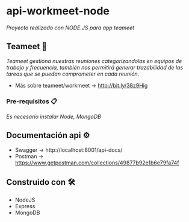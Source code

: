 # api-workmeet-node

_Proyecto realizado con NODE.JS para app teameet_

## Teameet 🚀

_Teameet gestiona nuestras reuniones categorizandolas en equipos de trabajo y frecuencia, también nos permitirá generar trazabilidad de las tareas que se puedan comprometer en cada reunión._
* Más sobre teameet/workmeet -> http://bit.ly/38z9Hig

### Pre-requisitos 📋

_Es necesario instalar Node, MongoDB_

## Documentación api ⚙️

* Swagger -> http://localhost:8001/api-docs/
* Postman -> https://www.getpostman.com/collections/49877b92e1b6e79fa74f

## Construido con 🛠️

* NodeJS
* Express
* MongoDB

